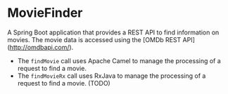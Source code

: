 # MovieFinder
A Spring Boot application that provides a REST API to find information on movies. The movie data is accessed using the [OMDb REST API] (http://omdbapi.com/).

* The `findMovie` call uses Apache Camel to manage the processing of a request to find a movie.
* The `findMovieRx` call uses RxJava to manage the processing of a request to find a movie. (TODO)





